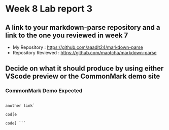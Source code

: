 # Week 8 Lab report 3

## A link to your markdown-parse repository and a link to the one you reviewed in week 7
- My Repository : https://github.com/aaadit24/markdown-parse
- Repository Reviewed : https://github.com/maotcha/markdown-parse

## Decide on what it should produce by using either VScode preview or the CommonMark demo site
### CommonMark Demo Expected

``` [a link](url.com)

another link`

cod[e

code] ```
